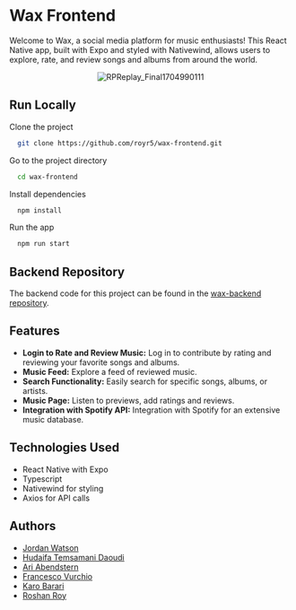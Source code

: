 

# Wax Frontend

Welcome to Wax, a social media platform for music enthusiasts! This React Native app, built with Expo and styled with Nativewind, allows users to explore, rate, and review songs and albums from around the world.

<div align="center">
  <img src="https://github.com/royr5/gatefold-frontend/assets/73461138/74a4741f-35bd-41e3-bd1f-5ebb644ae361" alt="RPReplay_Final1704990111">
</div>


## Run Locally

Clone the project

```bash
  git clone https://github.com/royr5/wax-frontend.git
```

Go to the project directory

```bash
  cd wax-frontend
```

Install dependencies

```bash
  npm install
```

Run the app

```bash
  npm run start
```

## Backend Repository

The backend code for this project can be found in the [wax-backend repository](https://github.com/royr5/wax-backend).

## Features

- **Login to Rate and Review Music:** Log in to contribute by rating and reviewing your favorite songs and albums.
- **Music Feed:** Explore a feed of reviewed music.
- **Search Functionality:** Easily search for specific songs, albums, or artists.
- **Music Page:** Listen to previews, add ratings and reviews.
- **Integration with Spotify API:** Integration with Spotify for an extensive music database.
## Technologies Used

- React Native with Expo
- Typescript
- Nativewind for styling
- Axios for API calls

## Authors

- [Jordan Watson](https://www.linkedin.com/in/jordan-watson-13884aba/)
- [Hudaifa Temsamani Daoudi](https://www.linkedin.com/in/hudaifa-tem/)
- [Ari Abendstern](https://www.linkedin.com/in/ari-abendstern)
- [Francesco Vurchio](https://www.linkedin.com/in/francesco-vurchio/)
- [Karo Barari](https://www.linkedin.com/in/karo-barari-2a0947293/)
- [Roshan Roy](https://uk.linkedin.com/in/roshrr)
